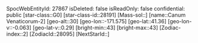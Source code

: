 ﻿---
location: [41.36,-171.575,30]
type: Station
tags:
- astro/Star

---
SpocWebEntityId: 27867
isDeleted: false
isReadOnly: false
confidential: public
[star-class::G0]
[star-class-id::28191]
[Mass-sol::]
[name::Canum Venaticorum-2]
[geo-alt::30]
[geo-lon::-171.575]
[geo-lat::41.36]
[geo-lon-v::-0.063]
[geo-lat-v::0.29]
[bright-min::43]
[bright-max::43]
[Zodiac-index::2]
[ZodiacId::28095]
[NextStarId::]

